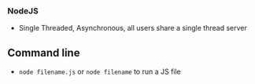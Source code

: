 ### NodeJS
- Single Threaded, Asynchronous, all users share a single thread server

## Command line
- `node filename.js` or `node filename` to run a JS file
